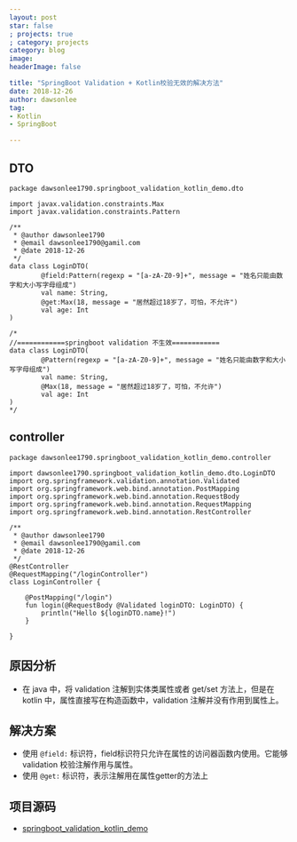 ```yaml
---
layout: post
star: false
; projects: true
; category: projects
category: blog
image: 
headerImage: false

title: "SpringBoot Validation + Kotlin校验无效的解决方法"
date: 2018-12-26
author: dawsonlee
tag:
- Kotlin
- SpringBoot

---
```


  [1]: /assets/posts/***/***.png
  
## DTO
    
    package dawsonlee1790.springboot_validation_kotlin_demo.dto
    
    import javax.validation.constraints.Max
    import javax.validation.constraints.Pattern
    
    /**
     * @author dawsonlee1790
     * @email dawsonlee1790@gamil.com
     * @date 2018-12-26
     */
    data class LoginDTO(
            @field:Pattern(regexp = "[a-zA-Z0-9]+", message = "姓名只能由数字和大小写字母组成")
            val name: String,
            @get:Max(18, message = "居然超过18岁了，可怕，不允许")
            val age: Int
    )
    
    /*
    //============springboot validation 不生效============
    data class LoginDTO(
            @Pattern(regexp = "[a-zA-Z0-9]+", message = "姓名只能由数字和大小写字母组成")
            val name: String,
            @Max(18, message = "居然超过18岁了，可怕，不允许")
            val age: Int
    )
    */
    

    

## controller

    package dawsonlee1790.springboot_validation_kotlin_demo.controller
    
    import dawsonlee1790.springboot_validation_kotlin_demo.dto.LoginDTO
    import org.springframework.validation.annotation.Validated
    import org.springframework.web.bind.annotation.PostMapping
    import org.springframework.web.bind.annotation.RequestBody
    import org.springframework.web.bind.annotation.RequestMapping
    import org.springframework.web.bind.annotation.RestController
    
    /**
     * @author dawsonlee1790
     * @email dawsonlee1790@gamil.com
     * @date 2018-12-26
     */
    @RestController
    @RequestMapping("/loginController")
    class LoginController {
    
        @PostMapping("/login")
        fun login(@RequestBody @Validated loginDTO: LoginDTO) {
            println("Hello ${loginDTO.name}!")
        }
    
    }
    
## 原因分析

* 在 java 中，将 validation 注解到实体类属性或者 get/set 方法上，但是在 kotlin 中，属性直接写在构造函数中，validation 注解并没有作用到属性上。

## 解决方案

* 使用 `@field:` 标识符，field标识符只允许在属性的访问器函数内使用。它能够 validation 校验注解作用与属性。
* 使用 `@get:` 标识符，表示注解用在属性getter的方法上

## 项目源码

* [springboot_validation_kotlin_demo](https://github.com/dawsonlee1790/springboot_validation_kotlin_demo)
